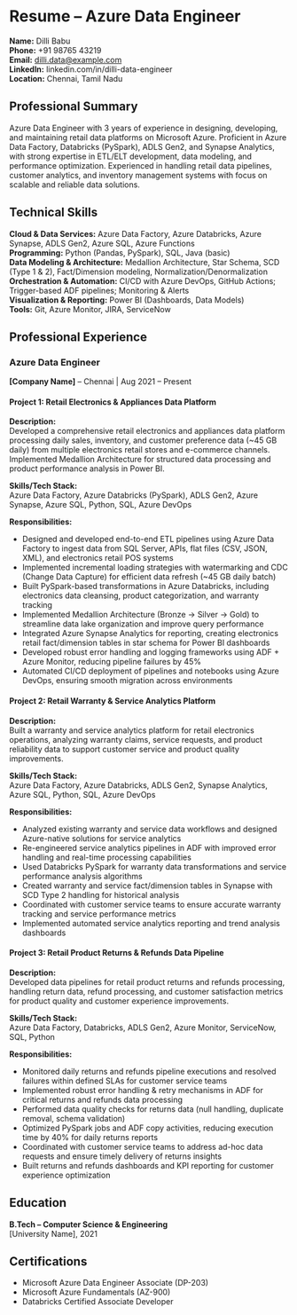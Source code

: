 # Resume – Azure Data Engineer

**Name:** Dilli Babu  
**Phone:** +91 98765 43219  
**Email:** dilli.data@example.com  
**LinkedIn:** linkedin.com/in/dilli-data-engineer  
**Location:** Chennai, Tamil Nadu  

## Professional Summary

Azure Data Engineer with 3 years of experience in designing, developing, and maintaining retail data platforms on Microsoft Azure. Proficient in Azure Data Factory, Databricks (PySpark), ADLS Gen2, and Synapse Analytics, with strong expertise in ETL/ELT development, data modeling, and performance optimization. Experienced in handling retail data pipelines, customer analytics, and inventory management systems with focus on scalable and reliable data solutions.

## Technical Skills

**Cloud & Data Services:** Azure Data Factory, Azure Databricks, Azure Synapse, ADLS Gen2, Azure SQL, Azure Functions  
**Programming:** Python (Pandas, PySpark), SQL, Java (basic)  
**Data Modeling & Architecture:** Medallion Architecture, Star Schema, SCD (Type 1 & 2), Fact/Dimension modeling, Normalization/Denormalization  
**Orchestration & Automation:** CI/CD with Azure DevOps, GitHub Actions; Trigger-based ADF pipelines; Monitoring & Alerts  
**Visualization & Reporting:** Power BI (Dashboards, Data Models)  
**Tools:** Git, Azure Monitor, JIRA, ServiceNow  

## Professional Experience

### Azure Data Engineer
**[Company Name]** – Chennai | Aug 2021 – Present  

#### Project 1: Retail Electronics & Appliances Data Platform

**Description:**  
Developed a comprehensive retail electronics and appliances data platform processing daily sales, inventory, and customer preference data (~45 GB daily) from multiple electronics retail stores and e-commerce channels. Implemented Medallion Architecture for structured data processing and product performance analysis in Power BI.

**Skills/Tech Stack:**  
Azure Data Factory, Azure Databricks (PySpark), ADLS Gen2, Azure Synapse, Azure SQL, Python, SQL, Azure DevOps

**Responsibilities:**
- Designed and developed end-to-end ETL pipelines using Azure Data Factory to ingest data from SQL Server, APIs, flat files (CSV, JSON, XML), and electronics retail POS systems
- Implemented incremental loading strategies with watermarking and CDC (Change Data Capture) for efficient data refresh (~45 GB daily batch)
- Built PySpark-based transformations in Azure Databricks, including electronics data cleansing, product categorization, and warranty tracking
- Implemented Medallion Architecture (Bronze → Silver → Gold) to streamline data lake organization and improve query performance
- Integrated Azure Synapse Analytics for reporting, creating electronics retail fact/dimension tables in star schema for Power BI dashboards
- Developed robust error handling and logging frameworks using ADF + Azure Monitor, reducing pipeline failures by 45%
- Automated CI/CD deployment of pipelines and notebooks using Azure DevOps, ensuring smooth migration across environments

#### Project 2: Retail Warranty & Service Analytics Platform

**Description:**  
Built a warranty and service analytics platform for retail electronics operations, analyzing warranty claims, service requests, and product reliability data to support customer service and product quality improvements.

**Skills/Tech Stack:**  
Azure Data Factory, Azure Databricks, ADLS Gen2, Synapse Analytics, Azure SQL, Python, SQL, Azure DevOps

**Responsibilities:**
- Analyzed existing warranty and service data workflows and designed Azure-native solutions for service analytics
- Re-engineered service analytics pipelines in ADF with improved error handling and real-time processing capabilities
- Used Databricks PySpark for warranty data transformations and service performance analysis algorithms
- Created warranty and service fact/dimension tables in Synapse with SCD Type 2 handling for historical analysis
- Coordinated with customer service teams to ensure accurate warranty tracking and service performance metrics
- Implemented automated service analytics reporting and trend analysis dashboards

#### Project 3: Retail Product Returns & Refunds Data Pipeline

**Description:**  
Developed data pipelines for retail product returns and refunds processing, handling return data, refund processing, and customer satisfaction metrics for product quality and customer experience improvements.

**Skills/Tech Stack:**  
Azure Data Factory, Databricks, ADLS Gen2, Azure Monitor, ServiceNow, SQL, Python

**Responsibilities:**
- Monitored daily returns and refunds pipeline executions and resolved failures within defined SLAs for customer service teams
- Implemented robust error handling & retry mechanisms in ADF for critical returns and refunds data processing
- Performed data quality checks for returns data (null handling, duplicate removal, schema validation)
- Optimized PySpark jobs and ADF copy activities, reducing execution time by 40% for daily returns reports
- Coordinated with customer service teams to address ad-hoc data requests and ensure timely delivery of returns insights
- Built returns and refunds dashboards and KPI reporting for customer experience optimization

## Education

**B.Tech – Computer Science & Engineering**  
[University Name], 2021

## Certifications

- Microsoft Azure Data Engineer Associate (DP-203)
- Microsoft Azure Fundamentals (AZ-900)
- Databricks Certified Associate Developer
